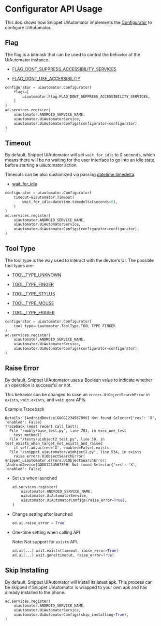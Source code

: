 # Configurator API Usage

This doc shows how Snippet UiAutomator implements the
[Configurator](https://developer.android.com/reference/androidx/test/uiautomator/Configurator)
to configure UiAutomator.

## Flag

The flag is a bitmask that can be used to control the behavior of the
UiAutomator instance.

-   [FLAG_DONT_SUPPRESS_ACCESSIBILITY_SERVICES](https://developer.android.com/reference/android/app/UiAutomation.html#FLAG_DONT_SUPPRESS_ACCESSIBILITY_SERVICES)

-   [FLAG_DONT_USE_ACCESSIBILITY](https://developer.android.com/reference/android/app/UiAutomation.html#FLAG_DONT_USE_ACCESSIBILITY)

```python
configurator = uiautomator.Configurator(
    flags=[
        uiautomator.Flag.FLAG_DONT_SUPPRESS_ACCESSIBILITY_SERVICES,
    ]
)
ad.services.register(
    uiautomator.ANDROID_SERVICE_NAME,
    uiautomator.UiAutomatorService,
    uiautomator.UiAutomatorConfigs(configurator=configurator),
)
```

## Timeout

By default, Snippet UiAutomator will set `wait_for_idle` to 0 seconds, which
means there will be no waiting for the user interface to go into an idle
state before starting a uiautomator action.

Timeouts can be also customized via passing
[datetime.timedelta](https://docs.python.org/3/library/datetime.html#timedelta-objects).

-   [wait_for_idle](https://developer.android.com/reference/androidx/test/uiautomator/Configurator#setWaitForIdleTimeout\(long\))

```python
configurator = uiautomator.Configurator(
    timeout=uiautomator.Timeout(
        wait_for_idle=datetime.timedelta(seconds=0),
    )
)
ad.services.register(
    uiautomator.ANDROID_SERVICE_NAME,
    uiautomator.UiAutomatorService,
    uiautomator.UiAutomatorConfigs(configurator=configurator),
)
```

## Tool Type

The tool type is the way used to interact with the device's UI. The possible
tool types are:

-   [TOOL_TYPE_UNKNOWN](https://developer.android.com/reference/android/view/MotionEvent#TOOL_TYPE_UNKNOWN)

-   [TOOL_TYPE_FINGER](https://developer.android.com/reference/android/view/MotionEvent#TOOL_TYPE_FINGER)

-   [TOOL_TYPE_STYLUS](https://developer.android.com/reference/android/view/MotionEvent#TOOL_TYPE_STYLUS)

-   [TOOL_TYPE_MOUSE](https://developer.android.com/reference/android/view/MotionEvent#TOOL_TYPE_MOUSE)

-   [TOOL_TYPE_ERASER](https://developer.android.com/reference/android/view/MotionEvent#TOOL_TYPE_ERASER)

```python
configurator = uiautomator.Configurator(
    tool_type=uiautomator.ToolType.TOOL_TYPE_FINGER
)
ad.services.register(
    uiautomator.ANDROID_SERVICE_NAME,
    uiautomator.UiAutomatorService,
    uiautomator.UiAutomatorConfigs(configurator=configurator),
)
```

## Raise Error

By default, Snippet UiAutomator uses a Boolean value to indicate whether an
operation is successful or not.

This behavior can be changed to raise an `errors.UiObjectSearchError` in
`exists`, `wait.exists`, and `wait.gone` APIs.

<section class="zippy" id="UiObjectSearchError">

Example Traceback

```
Details: [AndroidDevice|GOOG1234567890] Not found Selector{'res': 'X', 'enabled': False}
Traceback (most recent call last):
  File "/mobly/base_test.py", line 783, in exec_one_test
    test_method()
  File "/tests/uiobject2_test.py", line 50, in test_exists_when_target_not_exists_and_raised
    if self.ad.ui(res='X', enabled=False).exists:
  File "/snippet_uiautomator/uiobject2.py", line 534, in exists
    raise errors.UiObjectSearchError(
snippet_uiautomator.errors.UiObjectSearchError: [AndroidDevice|GOOG1234567890] Not found Selector{'res': 'X', 'enabled': False}
```

</section>

-   Set up when launched

    ```python
    ad.services.register(
        uiautomator.ANDROID_SERVICE_NAME,
        uiautomator.UiAutomatorService,
        uiautomator.UiAutomatorConfigs(raise_error=True),
    )
    ```

-   Change setting after launched

    ```python
    ad.ui.raise_error = True
    ```

-   One-time setting when calling API

    Note: Not support for `exists` API.

    ```python
    ad.ui(...).wait.exists(timeout, raise_error=True)
    ad.ui(...).wait.gone(timeout, raise_error=True)
    ```

## Skip Installing

By default, Snippet UiAutomator will install its latest apk. This process can
be skipped if Snippet UiAutomator is wrapped to your own apk and has already
installed to the phone.

```python
ad.services.register(
    uiautomator.ANDROID_SERVICE_NAME,
    uiautomator.UiAutomatorService,
    uiautomator.UiAutomatorConfigs(skip_installing=True),
)
```
